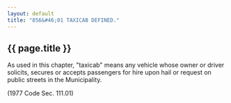 ```yaml
---
layout: default 
title: "856&#46;01 TAXICAB DEFINED."
---
```


{{ page.title }}
----------------

As used in this chapter, "taxicab" means any vehicle whose owner or
driver solicits, secures or accepts passengers for hire upon hail or
request on public streets in the Municipality.

(1977 Code Sec. 111.01)
